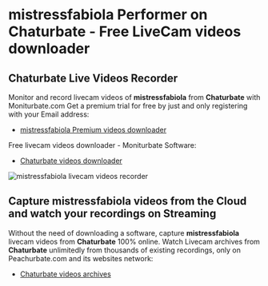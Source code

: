 # mistressfabiola Performer on Chaturbate - Free LiveCam videos downloader

## Chaturbate Live Videos Recorder

Monitor and record livecam videos of **mistressfabiola** from **Chaturbate** with Moniturbate.com
Get a premium trial for free by just and only registering with your Email address:
* [mistressfabiola Premium videos downloader](https://moniturbate.com/request-demo-licence-key.html)

Free livecam videos downloader - Moniturbate Software:
* [Chaturbate videos downloader](https://moniturbate.com/moniturbate-download-software.html)

![mistressfabiola livecam videos recorder](https://peachurnet.com/templates/moniturbate-software.png)


## Capture mistressfabiola videos from the Cloud and watch your recordings on Streaming

Without the need of downloading a software, capture **mistressfabiola** livecam videos from **Chaturbate** 100% online.
Watch Livecam archives from **Chaturbate** unlimitedly from thousands of existing recordings, only on Peachurbate.com and its websites network:
* [Chaturbate videos archives](https://peachurnet.com/)